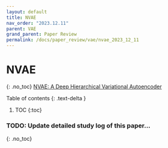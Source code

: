 ```yaml
---
layout: default
title: NVAE
nav_order: "2023.12.11"
parent: VAE
grand_parent: Paper Review
permalink: /docs/paper_review/vae/nvae_2023_12_11
---
```


# **NVAE**
{: .no_toc}
[NVAE: A Deep Hierarchical Variational Autoencoder](https://arxiv.org/abs/2007.03898)

Table of contents
{: .text-delta }
1. TOC
{:toc}

### **TODO**: Update detailed study log of this paper...
{: .no_toc}